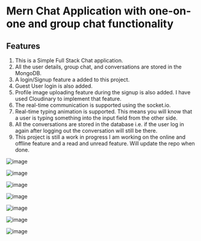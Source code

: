 # Mern Chat Application with one-on-one and group chat functionality

## Features
1. This is a Simple Full Stack Chat application.
2. All the user details, group chat, and conversations are stored in the MongoDB.
3. A login/Signup feature a added to this project.
4. Guest User login is also added.
5. Profile image uploading feature during the signup is also added. I have used Cloudinary to implement that feature.
6. The real-time communication is supported using the socket.io.
7. Real-time typing animation is supported. This means you will know that a user is typing something into the input field from the other side.
8. All the conversations are stored in the database i.e. if the user log in again after logging out the conversation will still be there.
9. This project is still a work in progress I am working on the online and offline feature and a read and unread feature. Will update the repo when done.












![image](https://github.com/gautam899/MERN_CHAT_APP/assets/124019261/d4b5ca00-7e3b-4e54-a617-db92633a00fc)

![image](https://github.com/gautam899/MERN_CHAT_APP/assets/124019261/2359af21-624f-4617-8df8-ed0f2d2858a2)

![image](https://github.com/gautam899/MERN_CHAT_APP/assets/124019261/ac537cfb-cc3f-4101-ae2d-40842bb13641)

![image](https://github.com/gautam899/MERN_CHAT_APP/assets/124019261/dc103558-d1e9-4aec-82f8-52faadfeefd5)

![image](https://github.com/gautam899/MERN_CHAT_APP/assets/124019261/423421a3-b26f-47f4-8397-7b8165ae2074)

![image](https://github.com/gautam899/MERN_CHAT_APP/assets/124019261/493d1e37-36b3-4304-b8f7-406544e81913)

![image](https://github.com/gautam899/MERN_CHAT_APP/assets/124019261/a35c06f5-812c-4959-afab-c0537d573b2a)







